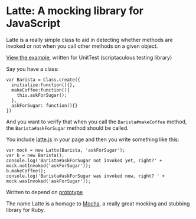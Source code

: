 # Latte: A mocking library for JavaScript

Latte is a really simple class to aid in detecting whether methods are invoked or not when you call other methods on a given object.

[View the example](example.html), written for UnitTest (scriptaculous testing library)

Say you have a class:

    var Barista = Class.create({
      initialize:function(){},
      makeCoffee:function(){
        this.askForSugar();
      },
      askForSugar: function(){}
    })

And you want to verify that when you call the `Barista#makeCoffee` method, the `Barista#askForSugar` method should be called.

You include [latte.js](latte.js) in your page and then you write something like this:

    var mock = new Latte(Barista, 'askForSugar');
    var b = new Barista();
    console.log('Barista#askForSugar not invoked yet, right?' + mock.notInvoked('askForSugar'));
    b.makeCoffee();
    console.log('Barista#askForSugar was invoked now, right? ' + mock.wasInvoked('askForSugar'));

Written to depend on [prototype](http://prototypejs.org)

The name Latte is a homage to [Mocha](http://mocha.rubyforge.org/), a really great mocking and stubbing library for Ruby.
